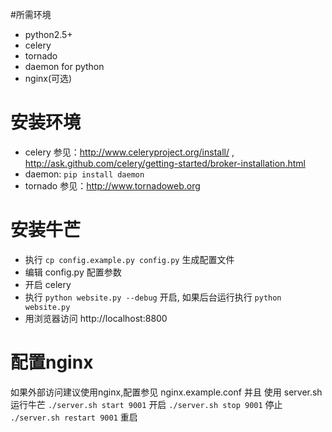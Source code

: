 #所需环境
* python2.5+
* celery
* tornado
* daemon for python
* nginx(可选)

# 安装环境
* celery 参见：http://www.celeryproject.org/install/ , http://ask.github.com/celery/getting-started/broker-installation.html
* daemon: `pip install daemon`
* tornado 参见：http://www.tornadoweb.org

# 安装牛芒
* 执行 `cp config.example.py config.py` 生成配置文件
* 编辑 config.py 配置参数
* 开启 celery
* 执行 `python website.py --debug` 开启, 如果后台运行执行 `python website.py`
* 用浏览器访问 http://localhost:8800 

# 配置nginx
如果外部访问建议使用nginx,配置参见 nginx.example.conf 并且 使用 server.sh 运行牛芒
`./server.sh start 9001` 开启
`./server.sh stop 9001` 停止
`./server.sh restart 9001` 重启
